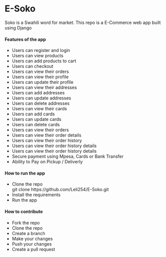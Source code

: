 # E-Soko
Soko is a Swahili word for market. This repo is a E-Commerce web app built using Django 

<h4>Features of the app</h4>
<ul>
<li>Users can register and login</li>
<li>Users can view products</li>
<li>Users can add products to cart</li>
<li>Users can checkout</li>
<li>Users can view their orders</li>
<li>Users can view their profile</li>
<li>Users can update their profile</li>
<li>Users can view their addresses</li>
<li>Users can add addresses</li>
<li>Users can update addresses</li>
<li>Users can delete addresses</li>
<li>Users can view their cards</li>
<li>Users can add cards</li>
<li>Users can update cards</li>
<li>Users can delete cards</li>
<li>Users can view their orders</li>
<li>Users can view their order details</li>
<li>Users can view their order history</li>
<li>Users can view their order history details</li>
<li>Users can view their order history details</li>
<li>Secure payment using Mpesa, Cards or Bank Transfer</li>
<li>Ability to Pay on Pickup / Deliverly</li>
</ul>

<h4>How to run the app</h4>
<ul>
<li>Clone the repo</li>
git clone https://github.com/Leli254/E-Soko.git
<li>Install the requirements</li>
<li>Run the app</li>
</ul>

<h4>How to contribute</h4>
<ul>
<li>Fork the repo</li>
<li>Clone the repo</li>
<li>Create a branch</li>
<li>Make your changes</li>
<li>Push your changes</li>
<li>Create a pull request</li>
</ul>


